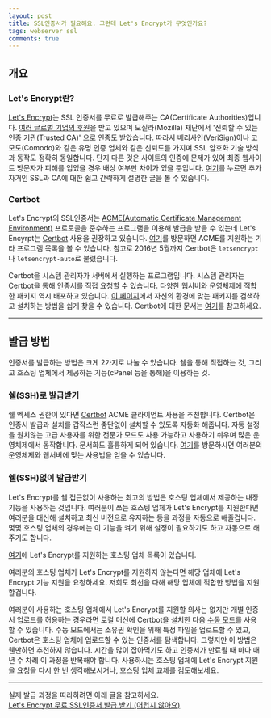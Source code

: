 ```yaml
---
layout: post
title: SSL인증서가 필요해요. 그런데 Let's Encrypt가 무엇인가요?
tags: webserver ssl
comments: true
---
```

    
## 개요
### Let's Encrypt란?

[Let's Encrypt](https://letsencrypt.org/)는 SSL 인증서를 무료로 발급해주는 CA(Certificate Authorities)입니다. [여러 글로벌 기업의 후원](https://letsencrypt.org/sponsors)을 받고 있으며 모질라(Mozilla) 재단에서 '신뢰할 수 있는 인증 기관(Trusted CA)' 으로 인증도 받았습니다. 따라서 베리사인(VeriSign)이나 코모도(Comodo)와 같은 유명 인증 업체와 같은 신뢰도를 가지며 SSL 암호화 기술 방식과 동작도 정확히 동일합니다. 단지 다른 것은 사이트의 인증에 문제가 있어 최종 웹사이트 방문자가 피해를 입었을 경우 배상 여부만 차이가 있을 뿐입니다. [여기](https://devlog.jwgo.kr/2019/04/12/what-is-ssl/)를 누르면 추가자거인 SSL과 CA에 대한 쉽고 간략하게 설명한 글을 볼 수 있습니다.

### Certbot

Let's Encrypt의 SSL인증서는 [ACME(Automatic Certificate Management Environment)](https://en.wikipedia.org/wiki/Automated_Certificate_Management_Environment) 프로토콜을 준수하는 프로그램을 이용해 발급을 받을 수 있는데 Let's Encyrpt는 [Certbot](https://certbot.eff.org) 사용을 권장하고 있습니다. [여기](https://letsencrypt.org/docs/client-options)를 방문하면 ACME를 지원하는 기타 프로그램 목록을 볼 수 있습니다. 참고로 2016년 5월까지 Certbot은 `letsencrypt` 나 `letsencrypt-auto`로 불렸습니다.

Certbot을 시스템 관리자가 서버에서 실행하는 프로그램입니다. 시스템 관리자는 Certbot을 통해 인증서를 직접 요청할 수 있습니다. 다양한 웹서버와 운영체제에 적합한 패키지 역시 배포하고 있습니다. [이 페이지](https://certbot.eff.org/)에서 자신의 환경에 맞는 패키지를 검색하고 설치하는 방법을 쉽게 찾을 수 있습니다. Certbot에 대한 문서는 [여기](https://certbot.eff.org/docs/)를 참고하세요.

---

## 발급 방법
인증서를 발급하는 방법은 크게 2가지로 나눌 수 있습니다. 쉘을 통해 직접하는 것, 그리고 호스팅 업체에서 제공하는 기능(cPanel 등을 통해)을 이용하는 것.

### 쉘(SSH)로 발급받기

쉘 엑세스 권한이 있다면 [Certbot](https://certbot.eff.org/) ACME 클라이언트 사용을 추천합니다. Certbot은 인증서 발급과 설치를 갑작스런 중단없이 설치할 수 있도록 자동화 해줍니다. 자동 설정을 원치않는 고급 사용자를 위한 전문가 모드도 사용 가능하고 사용하기 쉬우며 많은 운영체제에서 동작합니다. 문서화도 훌륭하게 되어 있습니다. [여기](https://certbot.eff.org/)를 방문하시면 여러분의 운영체제와 웹서버에 맞는 사용법을 얻을 수 있습니다.

### 쉘(SSH)없이 발급받기

Let's Encrypt를 쉘 접근없이 사용하는 최고의 방법은 호스팅 업체에서 제공하는 내장 기능을 사용하는 것입니다. 여러분이 쓰는 호스팅 업체가 Let's Encrypt를 지원한다면 여러분을 대신해 설치하고 최신 버전으로 유지하는 등을 과정을 자동으로 해줄겁니다. 몇몇 호스팅 업체의 경우에는 이 기능을 켜기 위해 설정이 필요하기도 하고 자동으로 해주기도 합니다.

[여기](https://community.letsencrypt.org/t/web-hosting-who-support-lets-encrypt/6920)에 Let's Encrypt를 지원하는 호스팅 업체 목록이 있습니다.

여러분의 호스팅 업체가 Let's Encrypt를 지원하지 않는다면 해당 업체에 Let's Encrypt 기능 지원을 요청하세요. 저희도 최선을 다해 해당 업체에 적합한 방법을 지원할겁니다.

여러분이 사용하는 호스팅 업체에서 Let's Encrypt를 지원할 의사는 없지만 개별 인증서 업로드를 허용하는 경우라면 로컬 머신에 Certbot을 설치한 다음 [수동 모드](https://certbot.eff.org/docs/using.html#manual)를 사용할 수 있습니다. 수동 모드에서는 소유권 확인을 위해 특정 파일을 업로드할 수 있고, Certbot은 호스팅 업체에 업로드할 수 있는 인증서를 탐색합니다. 그렇지만 이 방법은 웬만하면 추천하지 않습니다. 시간을 많이 잡아먹기도 하고 인증서가 만료될 때 마다 매년 수 차례 이 과정을 반복해야 합니다. 사용하시는 호스팅 업체에 Let's Encrypt 지원을 요청을 다시 한 번 생각해보시거나, 호스팅 업체 교체를 검토해보세요.
    
---

실제 발급 과정을 따라하려면 아래 글을 참고하세요.     
[Let's Encrypt 무료 SSL인증서 발급 받기 (어렵지 않아요)](https://devlog.jwgo.kr/2019/04/16/get-ssl-cert-from-letsencrypt)